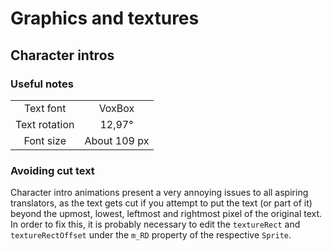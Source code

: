 # Graphics and textures

## Character intros
### Useful notes
|||
|:---:|:---:|
|Text font|VoxBox|
|Text rotation|12,97°|
|Font size|About 109 px|

### Avoiding cut text
Character intro animations present a very annoying issues to all aspiring translators, as the text gets cut if you attempt to put the text (or part of it) beyond the upmost, lowest, leftmost and rightmost pixel of the original text. In order to fix this, it is probably necessary to edit the `textureRect` and `textureRectOffset` under the `m_RD` property of the respective `Sprite`.
